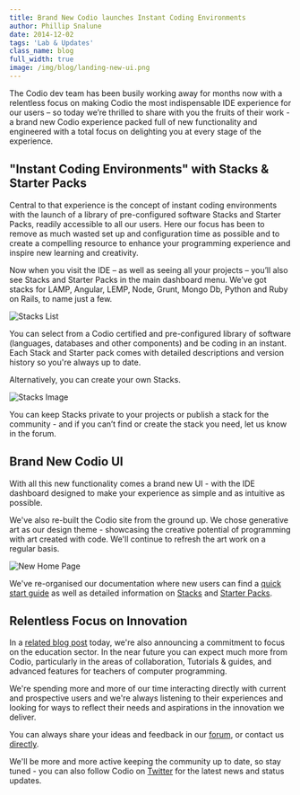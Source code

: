 ```yaml
---
title: Brand New Codio launches Instant Coding Environments
author: Phillip Snalune
date: 2014-12-02
tags: 'Lab & Updates'
class_name: blog
full_width: true
image: /img/blog/landing-new-ui.png
---
```


The Codio dev team has been busily working away for months now with a relentless focus on making Codio the most indispensable IDE experience for our users – so today we’re thrilled to share with you the fruits of their work - a brand new Codio experience packed full of new functionality and engineered with a total focus on delighting you at every stage of the experience.

## "Instant Coding Environments" with Stacks & Starter Packs

Central to that experience is the concept of instant coding environments with the launch of a library of pre-configured software Stacks and Starter Packs, readily accessible to all our users.  Here our focus has been to remove as much wasted set up and configuration time as possible and to create a compelling resource to enhance your programming experience and inspire new learning and creativity.

Now when you visit the IDE – as well as seeing all your projects – you’ll also see Stacks and Starter Packs in the main dashboard menu.  We’ve got stacks for LAMP, Angular, LEMP, Node, Grunt, Mongo Db, Python and Ruby on Rails, to name just a few.

![Stacks List](/img/docs/stacks_list.png)

You can select from a Codio certified and pre-configured library of software (languages, databases and other components) and be coding in an instant.  Each Stack and Starter pack comes with detailed descriptions and version history so you're always up to date.

Alternatively, you can create your own Stacks.

![Stacks Image](/img/blog/stacks-create.png)

You can keep Stacks private to your projects or publish a stack for the community - and if you can’t find or create the stack you need, let us know in the forum.

## Brand New Codio UI

With all this new functionality comes a brand new UI - with the IDE dashboard designed to make your experience as simple and as intuitive as possible.

We've also re-built the Codio site from the ground up.  We chose generative art as our design theme - showcasing the creative potential of programming with art created with code.  We'll continue to refresh the art work on a regular basis.

![New Home Page](/img/blog/new-home-page.png)

We've re-organised our documentation where new users can find a [quick start guide](/docs/quickstart) as well as detailed information on [Stacks](/docs/dashboard/stacks) and [Starter Packs](/docs/dashboard/packs).

## Relentless Focus on Innovation

In a [related blog post](/blog/2014/12/education-sector-focus/) today, we're also announcing a commitment to focus on the education sector.  In the near future you can expect much more from Codio, particularly in the areas of collaboration, Tutorials & guides, and advanced features for teachers of computer programming.

We're spending more and more of our time interacting directly with current and prospective users and we're always listening to their experiences and looking for ways to reflect their needs and aspirations in the innovation we deliver.

You can always share your ideas and feedback in our [forum](http://forum.codio.com), or contact us [directly](mailto:hello@codio.com).

We'll be more and more active keeping the community up to date, so stay tuned - you can also follow Codio on [Twitter](https://twitter.com/codiohq) for the latest news and status updates.
